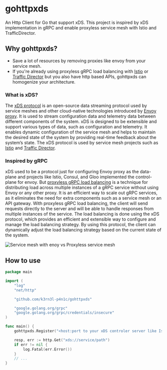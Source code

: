 # gohttpxds

An Http Client for Go that support xDS. This project is inspired by xDS implementation in gRPC and enable proxyless service mesh with Istio and TrafficDirector.

## Why gohttpxds?

- Save a lot of resources by removing proxies like envoy from your service mesh.
- If you're already using proxyless gRPC load balancing with [Istio](https://istio.io/latest/blog/2021/proxyless-grpc/) or [Traffic Director](https://cloud.google.com/traffic-director/docs/proxyless-overview) but you also have http based APIs, gohttpxds can homogenize your architecture.

### What is xDS?

The [xDS protocol](https://www.envoyproxy.io/docs/envoy/latest/api-docs/xds_protocol) is an open-source data streaming protocol used by service meshes and other cloud-native technologies introduced by [Envoy proxy](https://www.envoyproxy.io/). It is used to stream configuration data and telemetry data between different components of the system. xDS is designed to be extensible and support various types of data, such as configuration and telemetry. It enables dynamic configuration of the service mesh and helps to maintain the desired state of the system by providing real-time feedback about the system’s state. The xDS protocol is used by service mesh projects such as [Istio](https://istio.io/) and [Traffic Director](https://cloud.google.com/traffic-director/docs).

### Inspired by gRPC

xDS used to be a protocol just for configuring Envoy proxy as the data-plane and projects like Istio, Consul, and Gloo implemented the control-plane for envoy. But [proxyless gRPC load balancing](https://github.com/grpc/grpc/blob/master/doc/grpc_xds_features.md) is a technique for distributing load across multiple instances of a gRPC service without using Envoy or any other proxy. It is an efficient way to scale out gRPC services, as it eliminates the need for extra components such as a service mesh or an API gateway. With proxyless gRPC load balancing, the client will send requests directly to the server and will be able to handle responses from multiple instances of the service. The load balancing is done using the xDS protocol, which provides an efficient and extensible way to configure and manage the load balancing strategy. By using this protocol, the client can dynamically adjust the load balancing strategy based on the current state of the system.

![Service mesh with enoy vs Proxyless service mesh](https://github.com/k3rn3l-p4n1c/gohttpxds/blob/main/diagram.jpeg?raw=true)

## How to use

``` Go
package main

import (
    "log"
    "net/http"

    "github.com/k3rn3l-p4n1c/gohttpxds"

    "google.golang.org/grpc"
    "google.golang.org/grpc/credentials/insecure"
)

func main() {
    gohttpxds.Register("<host:port to your xDS controler server like Istio or TrafficDirector>", grpc.WithTransportCredentials(insecure.NewCredentials()), "<node Id>")

    resp, err := http.Get("xds://service/path")
    if err != nil {
        log.Fatal(err.Error())
    }
    // ...
}

```
